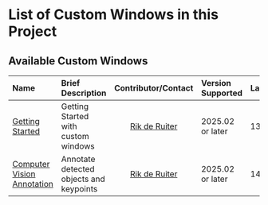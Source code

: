# List of Custom Windows in this Project

## Available Custom Windows

| Name | Brief Description | Contributor/Contact | Version Supported | Last Update |
| :--- | :--- | :-: | :-- | :-: |
| [Getting Started](./Getting%20Started/README.md) | Getting Started with custom windows | [Rik de Ruiter](https://github.com/riksas) | 2025.02 <br>or later | 13JAN2025 |
| [Computer Vision Annotation](./Computer%20Vision%20Annotation/README.md) | Annotate detected objects and keypoints | [Rik de Ruiter](https://github.com/riksas) | 2025.02 <br>or later | 14JAN2025 |

